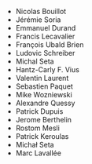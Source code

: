 * Nicolas Bouillot
* Jérémie Soria
* Emmanuel Durand
* Francis Lecavalier
* François Ubald Brien
* Ludovic Schreiber
* Michal Seta
* Hantz-Carly F. Vius
* Valentin Laurent
* Sebastien Paquet
* Mike Wozniewski
* Alexandre Quessy
* Patrick Dupuis
* Jerome Berthelin
* Rostom Mesli
* Patrick Keroulas
* Michał Seta
* Marc Lavallée
